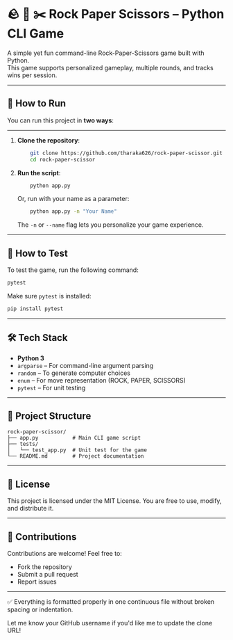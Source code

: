 # 🪨 📄 ✂️ Rock Paper Scissors – Python CLI Game

A simple yet fun command-line Rock-Paper-Scissors game built with Python.  
This game supports personalized gameplay, multiple rounds, and tracks wins per session.

---

## 🚀 How to Run

You can run this project in **two ways**:

---

1. **Clone the repository**:

   ```bash
       git clone https://github.com/tharaka626/rock-paper-scissor.git
       cd rock-paper-scissor
   ```

2. **Run the script**:

   ```bash
       python app.py
   ```

   Or, run with your name as a parameter:

   ```bash
       python app.py -n "Your Name"
   ```

   The `-n` or `--name` flag lets you personalize your game experience.

---

## 🧪 How to Test

To test the game, run the following command:

```bash
pytest
```

Make sure `pytest` is installed:

```bash
pip install pytest
```

---

## 🛠️ Tech Stack

- **Python 3**
- `argparse` – For command-line argument parsing
- `random` – To generate computer choices
- `enum` – For move representation (ROCK, PAPER, SCISSORS)
- `pytest` – For unit testing

---

## 📁 Project Structure

```
rock-paper-scissor/
├── app.py           # Main CLI game script
├── tests/
│   └── test_app.py  # Unit test for the game
└── README.md        # Project documentation
```

---

## 📜 License

This project is licensed under the MIT License.
You are free to use, modify, and distribute it.

---

## 🙌 Contributions

Contributions are welcome! Feel free to:

- Fork the repository
- Submit a pull request
- Report issues

---

✅ Everything is formatted properly in one continuous file without broken spacing or indentation.

Let me know your GitHub username if you'd like me to update the clone URL!
